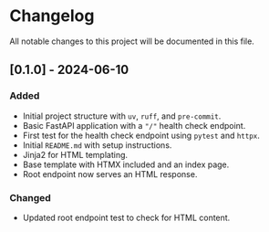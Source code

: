 # Changelog

All notable changes to this project will be documented in this file.

## [0.1.0] - 2024-06-10

### Added
- Initial project structure with `uv`, `ruff`, and `pre-commit`.
- Basic FastAPI application with a `"/"` health check endpoint.
- First test for the health check endpoint using `pytest` and `httpx`.
- Initial `README.md` with setup instructions.
- Jinja2 for HTML templating.
- Base template with HTMX included and an index page.
- Root endpoint now serves an HTML response.

### Changed
- Updated root endpoint test to check for HTML content.